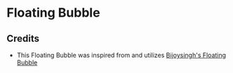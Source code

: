 # Floating Bubble

## Credits
- This Floating Bubble was inspired from and utilizes [Bijoysingh's Floating Bubble](https://github.com/BijoySingh/Floating-Bubble-Library-Android)